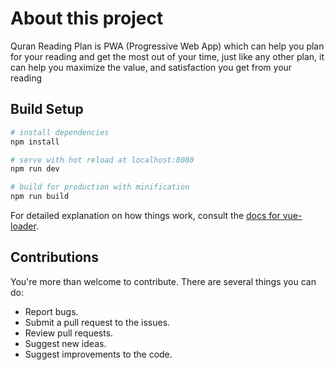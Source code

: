 # About this project

Quran Reading Plan is PWA (Progressive Web App) which can help you plan for your reading and get the most out of your time, just like any other plan, it can help you maximize the value, and satisfaction you get from your reading


## Build Setup

``` bash
# install dependencies
npm install

# serve with hot reload at localhost:8080
npm run dev

# build for production with minification
npm run build
```

For detailed explanation on how things work, consult the [docs for vue-loader](http://vuejs.github.io/vue-loader).

## Contributions
You're more than welcome to contribute. There are several things you can do:

* Report bugs.
* Submit a pull request to the issues.
* Review pull requests.
* Suggest new ideas.
* Suggest improvements to the code.
